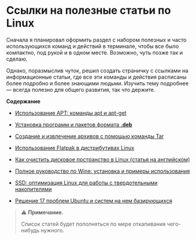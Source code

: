 # Ссылки на полезные статьи по Linux

Сначала я планировал оформить раздел с набором полезных и часто использующихся команд и действий в терминале, чтобы все было компактно, под рукой и в одном месте. Возможно, чуть позже так и сделаю.

Однако, поразмыслив чуток, решил создать страничку с ссылками на информационные статьи, где все эти команды и действия расписаны более подробно и более знающими людьми. Изучить тему подробнее — всегда полезно для общего развития, так что держите.

**Содержание**

* [Использование APT: команды apt и apt-get](https://pingvinus.ru/note/apt)

* [Установка программ и пакетов формата **.deb**](https://help.reg.ru/support/servery-vps/oblachnyye-servery/ustanovka-programmnogo-obespecheniya/ustanovka-programm-i-paketov-formata-deb)

* [Создание и извлечение архивов с помощью команды Tar](https://sukachoff.ru/windows/sozdanie-i-izvlechenie-arhivov-s-pomoshchyu-komandy-tar-v-linux-arhivirovanie-failov/)

* [Использование Flatpak в дистрибутивах Linux](https://linuxcool.net/instrukczii/ispolzovanie-flatpak-v-ubuntu-i-drugih-distributivah-linux/)

* [Как очистить дисковое прстранство в Linux (статья на английском)](https://www.simplified.guide/linux/disk-usage-clear)

* [Полное руководство по Wine: установка и примеры использования](https://hackware.ru/?p=13977)

* [SSD: оптимизация Linux для работы с твердотельными накопителями](https://linux-faq.ru/page/ssd-optimizaciya-distributivov-dlya-raboty-s-tverdotelnymi-nakopitelyami)

* [Решение 17 проблем Ubuntu и систем на нем базирующихся](https://linux-faq.ru/page/reshenie-17-problem-ubuntu-i-linux-mint)



> ⚠️ **Примечание.**
> 
> Список статей будет пополняться по мере откапивания чего-нибудь нужного.
